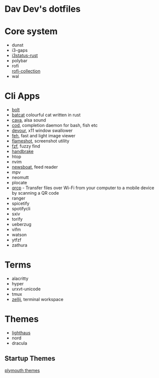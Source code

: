# Dav Dev's dotfiles

# Core system
- dunst
- i3-gaps
- [i3status-rust](https://github.com/greshake/i3status-rust)
- polybar
- rofi<br>
[rofi-collection](https://github.com/adi1090x/rofi)
- wal


# Cli Apps
- [bolt](https://github.com/salman-abedin/bolt)
- [batcat](https://docs.rs/crate/bat/0.12.1) colourful cat written in rust
- [cava](https://github.com/karlstav/cava), alsa sound
- [cod](https://github.com/dim-an/cod), completion daemon for bash, fish etc
- [devour](https://github.com/salman-abedin/devour), x11 window swallower
- [feh](https://github.com/derf/feh), fast and light image viewer
- [flameshot](https://github.com/flameshot-org/flameshot), screenshot utility
- [fzf](https://github.com/junegunn/fzf), fuzzy find
- [handbrake](https://github.com/HandBrake/HandBrake)
- htop
- nvim
- [newsboat](https://github.com/newsboat/newsboat), feed reader
- mpv
- neomutt
- plocate
- [qrcp](https://github.com/claudiodangelis/qrcp) - Transfer files over Wi-Fi from your computer to a mobile device by scanning a QR code
- ranger
- spicetify
- spotifycli
- sxiv
- torify
- ueberzug
- vifm
- watson
- ytfzf
- zathura


# Terms
- alacritty
- hyper
- urxvt-unicode
- tmux
- [zellij](https://github.com/zellij-org/zellij), terminal workspace

# Themes
- [lighthaus](https://github.com/lighthaus-theme)
- nord
- dracula
## Startup Themes
[plymouth themes](https://github.com/adi1090x/plymouth-themes)






